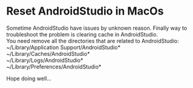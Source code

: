 # Reset AndroidStudio in MacOs 
Sometime AndroidStudio have issues by unknown reason. Finally way to troubleshoot the problem is clearing cache in AndroidStudio.  
You need remove all the directories that are related to AndroidStudio:  
~/Library/Application Support/AndroidStudio*  
~/Library/Caches/AndroidStudio*  
~/Library/Logs/AndroidStudio*  
~/Library/Preferences/AndroidStudio*  

Hope doing well...
